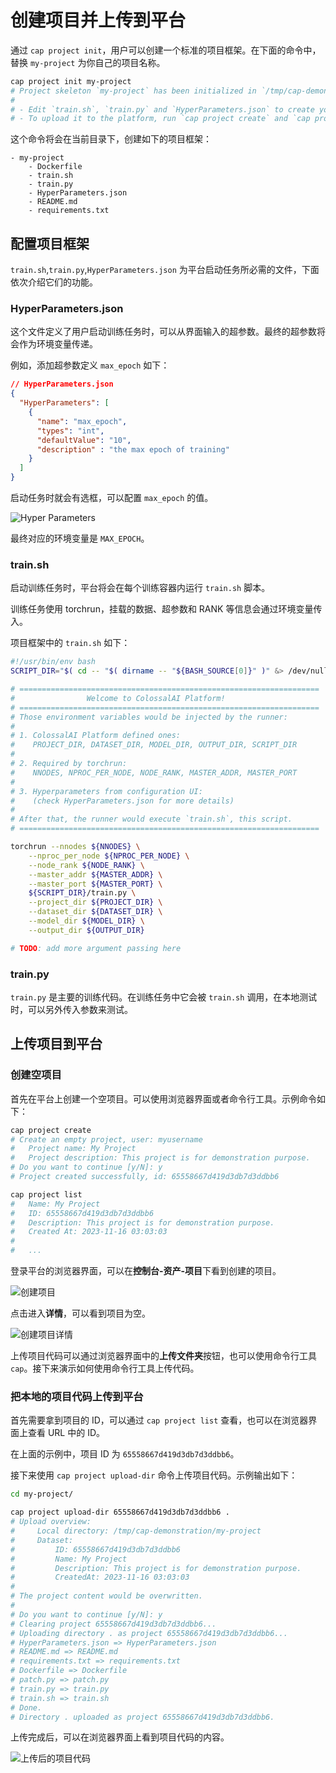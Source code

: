 # 创建项目并上传到平台

通过 `cap project init`，用户可以创建一个标准的项目框架。在下面的命令中，替换 `my-project` 为你自己的项目名称。

```bash
cap project init my-project
# Project skeleton `my-project` has been initialized in `/tmp/cap-demonstration/my-project`
# 
# - Edit `train.sh`, `train.py` and `HyperParameters.json` to create your own training project.
# - To upload it to the platform, run `cap project create` and `cap project upload-dir`.
```

这个命令将会在当前目录下，创建如下的项目框架：

```
- my-project
    - Dockerfile
    - train.sh
    - train.py
    - HyperParameters.json
    - README.md
    - requirements.txt
```

## 配置项目框架

`train.sh`,`train.py`,`HyperParameters.json` 为平台启动任务所必需的文件，下面依次介绍它们的功能。

### HyperParameters.json

这个文件定义了用户启动训练任务时，可以从界面输入的超参数。最终的超参数将会作为环境变量传递。

例如，添加超参数定义 `max_epoch` 如下：

```json
// HyperParameters.json
{
  "HyperParameters": [
    {
      "name": "max_epoch",
      "types": "int",
      "defaultValue": "10",
      "description" : "the max epoch of training"
    }
  ]
}
```

启动任务时就会有选框，可以配置 `max_epoch` 的值。

![Hyper Parameters](./images/hyperparams.png)

最终对应的环境变量是 `MAX_EPOCH`。

### train.sh

启动训练任务时，平台将会在每个训练容器内运行 `train.sh` 脚本。

训练任务使用 torchrun，挂载的数据、超参数和 RANK 等信息会通过环境变量传入。

项目框架中的 `train.sh` 如下：

```bash
#!/usr/bin/env bash
SCRIPT_DIR="$( cd -- "$( dirname -- "${BASH_SOURCE[0]}" )" &> /dev/null && pwd )"

# ===================================================================
#                Welcome to ColossalAI Platform!
# ===================================================================
# Those environment variables would be injected by the runner:
#
# 1. ColossalAI Platform defined ones:
#    PROJECT_DIR, DATASET_DIR, MODEL_DIR, OUTPUT_DIR, SCRIPT_DIR
#
# 2. Required by torchrun:
#    NNODES, NPROC_PER_NODE, NODE_RANK, MASTER_ADDR, MASTER_PORT
#
# 3. Hyperparameters from configuration UI:
#    (check HyperParameters.json for more details)
#
# After that, the runner would execute `train.sh`, this script.
# ===================================================================

torchrun --nnodes ${NNODES} \
    --nproc_per_node ${NPROC_PER_NODE} \
    --node_rank ${NODE_RANK} \
    --master_addr ${MASTER_ADDR} \
    --master_port ${MASTER_PORT} \
    ${SCRIPT_DIR}/train.py \
    --project_dir ${PROJECT_DIR} \
    --dataset_dir ${DATASET_DIR} \
    --model_dir ${MODEL_DIR} \
    --output_dir ${OUTPUT_DIR}

# TODO: add more argument passing here
```

### train.py

`train.py` 是主要的训练代码。在训练任务中它会被 `train.sh` 调用，在本地测试时，可以另外传入参数来测试。

## 上传项目到平台

### 创建空项目

首先在平台上创建一个空项目。可以使用浏览器界面或者命令行工具。示例命令如下：

```bash
cap project create
# Create an empty project, user: myusername
#   Project name: My Project
#   Project description: This project is for demonstration purpose.
# Do you want to continue [y/N]: y
# Project created successfully, id: 65558667d419d3db7d3ddbb6

cap project list
#   Name: My Project
#   ID: 65558667d419d3db7d3ddbb6
#   Description: This project is for demonstration purpose.
#   Created At: 2023-11-16 03:03:03
# 
#   ...
```

登录平台的浏览器界面，可以在**控制台-资产-项目**下看到创建的项目。

![创建项目](./images/create-project-empty.zh.png)

点击进入**详情**，可以看到项目为空。

![创建项目详情](./images/create-project-empty-2.zh.png)

上传项目代码可以通过浏览器界面中的**上传文件夹**按钮，也可以使用命令行工具 `cap`。接下来演示如何使用命令行工具上传代码。

### 把本地的项目代码上传到平台

首先需要拿到项目的 ID，可以通过 `cap project list` 查看，也可以在浏览器界面上查看 URL 中的 ID。

在上面的示例中，项目 ID 为 `65558667d419d3db7d3ddbb6`。

接下来使用 `cap project upload-dir` 命令上传项目代码。示例输出如下：

```bash
cd my-project/

cap project upload-dir 65558667d419d3db7d3ddbb6 .
# Upload overview:
#     Local directory: /tmp/cap-demonstration/my-project
#     Dataset:
#         ID: 65558667d419d3db7d3ddbb6
#         Name: My Project
#         Description: This project is for demonstration purpose.
#         CreatedAt: 2023-11-16 03:03:03
# 
# The project content would be overwritten.
# 
# Do you want to continue [y/N]: y
# Clearing project 65558667d419d3db7d3ddbb6...
# Uploading directory . as project 65558667d419d3db7d3ddbb6...
# HyperParameters.json => HyperParameters.json
# README.md => README.md
# requirements.txt => requirements.txt
# Dockerfile => Dockerfile
# patch.py => patch.py
# train.py => train.py
# train.sh => train.sh
# Done.
# Directory . uploaded as project 65558667d419d3db7d3ddbb6.
```

上传完成后，可以在浏览器界面上看到项目代码的内容。

![上传后的项目代码](./images/create-project-empty-3.zh.png)
